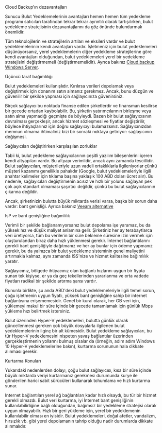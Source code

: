 Cloud Backup'ın dezavantajları

Sunucu Bulut Yedeklemelerinin avantajları hemen hemen tüm yedekleme programı satıcıları tarafından tekrar tekrar ayrıntılı olarak tartışılırken, bulut yedekleme stratejisinin dezavantajlarını da göz önünde bulundurmak önemlidir.

Tüm teknolojilerin ve stratejilerin artıları ve eksileri vardır ve bulut yedeklemelerinin kendi avantajları vardır. İşletmeniz için bulut yedeklemeleri düşünüyorsanız, yerel yedeklemelerin diğer yedekleme stratejilerine göre kendi avantajları olduğundan, bulut yedeklemeleri yerel bir yedekleme stratejisini değiştirmemeli (değiştirmemelidir).
Ayrıca bakınız [Cloud backup Windows Server](https://backupchain.com/en/cloud-backup/).

Üçüncü taraf bağımlılığı

Bulut yedeklemeleri kullanışlıdır. Kırılırsa verileri depolamak veya değiştirmek için donanım satın almanız gerekmez. Ancak, bunu düzgün ve güvenilir bir şekilde yapması için sağlayıcınıza güvenirsiniz.

Birçok sağlayıcı bu noktada finanse edilen şirketlerdir ve finansman kesilirse bir gecede ortadan kaybolabilir. Bu, şirketin yatırımcılarının birleşme veya satın alma yapmadığı geçmişte de böyleydi. Bazen bir bulut sağlayıcısının devralması gerçekleşir, ancak hizmet sözleşmesi ve fiyatlar değiştirilir, böylece ihtiyaçlarınız için doğru sağlayıcıyı bulamazsınız. Sağlayıcınızdan memnun olmama ihtimaliniz bizi bir sonraki noktaya getiriyor: sağlayıcının değişmesi.

Sağlayıcıları değiştirirken karşılaşılan zorluklar

Tabii ki, bulut yedekleme sağlayıcılarının çeşitli yazılım bileşenlerini içeren kendi altyapıları vardır. Bu altyapı verimlidir, ancak aynı zamanda tescillidir. Bulut sağlayıcıları, müşterileriyle uzun vadeli ortaklıklarla ilgileniyorlar çünkü müşteri kazanımı genellikle pahalıdır (Google, bulut yedeklemeleriyle ilgili anahtar kelimeler için tıklama başına yaklaşık 100 ABD doları ücret alır). Bu nedenle, sağlayıcıları değiştirmenin acısız ve hızlı bir yolunu sağlayan pek çok açık standart olmaması şaşırtıcı değildir, çünkü bu bulut sağlayıcılarının çıkarına değildir.

Ancak, şirketinizin bulutta büyük miktarda verisi varsa, başka bir sorun daha vardır: bant genişliği. Ayrıca bakınız [Veeam alternative](https://backupchain.com/en/download/)


IsP ve bant genişliğine bağımlılık

Verimli bir şekilde bağlanamıyorsanız bulut depolama işe yaramaz, bu da yüksek hız ve düşük maliyet anlamına gelir. Şirketiniz her ay terabaytlarca veri üretiyorsa, tüm bu verilerin bir süre bekleme süresine izin vermek için oluşturulandan biraz daha hızlı yüklenmesi gerekir. İnternet bağlantılarını gerekli bant genişliğiyle dağıtmanız ve her ay bunlar için ödeme yapmanız gerekir, bu da yalnızca bir bulut yedekleme sisteminin genel maliyetini artırmakla kalmaz, aynı zamanda ISS'nize ve hizmet kalitesine bağımlılık yaratır.

Sağlayıcınız, bölgede ihtiyacınız olan bağlantı hızlarını uygun bir fiyata sunan tek kişiyse, er ya da geç tekellerinden yararlanma ve orta vadede fiyatları radikal bir şekilde artırma şansı vardır.

Bununla birlikte, şu anda ABD'deki bulut yedeklemeleriyle ilgili temel sorun, çoğu işletmenin uygun fiyatlı, yüksek bant genişliğine sahip bir internet bağlantısına erişememesidir. Genel bir kural olarak, her GB veri için, yüklemeyi makul bir süre içinde bir gecede tamamlamak için günlük Mbps yükleme hızı belirtmek istersiniz.

Bulut üzerinden Hyper-V yedeklemeleri, bulutta günlük olarak güncellenmesi gereken çok büyük dosyalarla ilgilenen bulut yedeklemelerinin ilginç bir alt kümesidir. Bulut yedekleme sağlayıcıları, bu tür Hyper-V yedeklemesini nispeten yavaş bağlantılar üzerinden gerçekleştirmenin yollarını bulmuş olsalar da (örneğin, adım adım Windows 10 Hyper-V yedeklemelerine bakın), kurtarma sorununun hala dikkate alınması gerekir.


Kurtarma Konuları

Yukarıdaki nedenlerden dolayı, çoğu bulut sağlayıcısı, kısa bir süre içinde büyük miktarda veriyi kurtarmanız gerekmesi durumunda kurye ile gönderilen harici sabit sürücüleri kullanarak tohumlama ve hızlı kurtarma sunar.

Internet bağlantıları yerel ağ bağlantıları kadar hızlı olsaydı, bu tür bir hizmet gerekli olmazdı. Bulut veri kurtarma, iyi İnternet bant genişliğinin kullanılabilirliğine bağlı olduğundan, bağımsız bir yedekleme stratejisi olarak uygun olmayabilir. Hızlı bir geri yükleme için, yerel bir yedeklemenin kullanılabilir olması en iyisidir. Bulut yedeklemeleri, doğal afetler, vandalizm, hırsızlık vb. gibi yerel depolamanın tahrip olduğu nadir durumlarda dikkate alınmalıdır.
